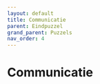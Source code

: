 ```yaml
---
layout: default
title: Communicatie
parent: Eindpuzzel
grand_parent: Puzzels
nav_order: 4
---
```



# Communicatie
